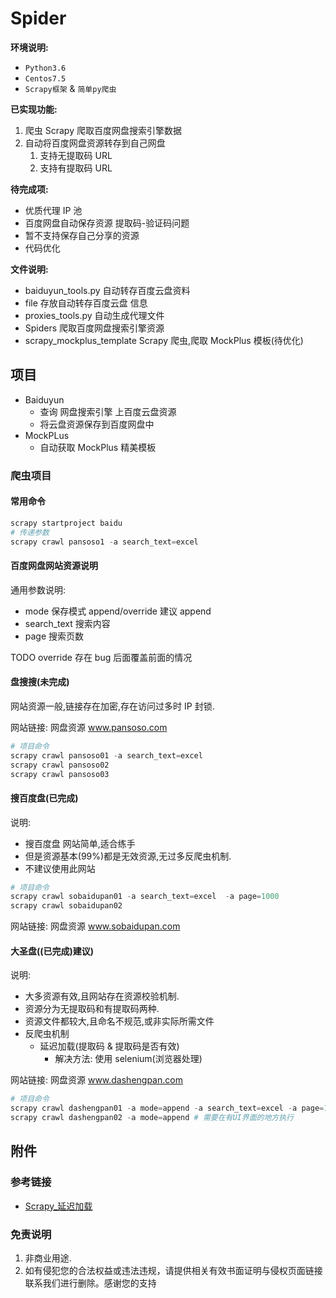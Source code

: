 # Spider

**环境说明:**

- `Python3.6`
- `Centos7.5`
- `Scrapy框架` & `简单py爬虫`

**已实现功能:**

1. 爬虫 Scrapy 爬取百度网盘搜索引擎数据
2. 自动将百度网盘资源转存到自己网盘
   1. 支持无提取码 URL
   2. 支持有提取码 URL

**待完成项:**

- 优质代理 IP 池
- 百度网盘自动保存资源 提取码-验证码问题
- 暂不支持保存自己分享的资源
- 代码优化

**文件说明:**

- baiduyun_tools.py 自动转存百度云盘资料
- file 存放自动转存百度云盘 信息
- proxies_tools.py 自动生成代理文件
- Spiders 爬取百度网盘搜索引擎资源
- scrapy_mockplus_template Scrapy 爬虫,爬取 MockPlus 模板(待优化)

## 项目

- Baiduyun
  - 查询 网盘搜索引擎 上百度云盘资源
  - 将云盘资源保存到百度网盘中
- MockPLus
  - 自动获取 MockPlus 精美模板

### 爬虫项目

#### 常用命令

```python
scrapy startproject baidu
# 传递参数
scrapy crawl pansoso1 -a search_text=excel
```

#### 百度网盘网站资源说明

通用参数说明:

- mode 保存模式 append/override 建议 append
- search_text 搜索内容
- page 搜索页数

TODO override 存在 bug 后面覆盖前面的情况

#### 盘搜搜(未完成)

网站资源一般,链接存在加密,存在访问过多时 IP 封锁.

网站链接: 网盘资源 www.pansoso.com

```python
# 项目命令
scrapy crawl pansoso01 -a search_text=excel
scrapy crawl pansoso02
scrapy crawl pansoso03
```

#### 搜百度盘(已完成)

说明:

- 搜百度盘 网站简单,适合练手
- 但是资源基本(99%)都是无效资源,无过多反爬虫机制.
- 不建议使用此网站

```python
# 项目命令
scrapy crawl sobaidupan01 -a search_text=excel  -a page=1000
scrapy crawl sobaidupan02
```

网站链接: 网盘资源 www.sobaidupan.com

#### 大圣盘((已完成)建议)

说明:

- 大多资源有效,且网站存在资源校验机制.
- 资源分为无提取码和有提取码两种.
- 资源文件都较大,且命名不规范,或非实际所需文件
- 反爬虫机制
  - 延迟加载(提取码 & 提取码是否有效)
    - 解决方法: 使用 selenium(浏览器处理)

网站链接: 网盘资源 www.dashengpan.com

```python
# 项目命令
scrapy crawl dashengpan01 -a mode=append -a search_text=excel -a page=1
scrapy crawl dashengpan02 -a mode=append # 需要在有UI界面的地方执行
```

## 附件

### 参考链接

- [Scrapy\_延迟加载](https://zhuanlan.zhihu.com/p/72887277)

### 免责说明

1. 非商业用途.
2. 如有侵犯您的合法权益或违法违规，请提供相关有效书面证明与侵权页面链接联系我们进行删除。感谢您的支持

